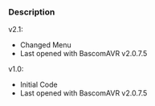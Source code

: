 ### Description

v2.1:
- Changed Menu
- Last opened with BascomAVR v2.0.7.5

v1.0:
- Initial Code
- Last opened with BascomAVR v2.0.7.5